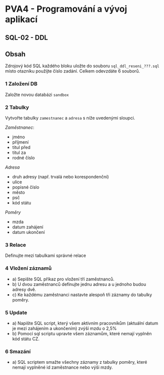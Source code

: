 # PVA4 - Programování a vývoj aplikací
## SQL-02 - DDL

## Obsah

Zdrojový kód SQL každého bloku uložte do souboru `sql_ddl_reseni_???.sql` místo otazníku použijte číslo zadání. Celkem odevzdáte 6 souborů.


### 1 Založení DB
Založte novou databázi `sandbox`


### 2 Tabulky
Vytvořte tabulky `zamestnanec` a `adresa` s níže uvedenými sloupci.

*Zaměstnanec*:
* jméno
* příjmení
* titul před
* titul za
* rodné číslo

*Adresa*
* druh adresy (např. trvalá nebo korespondenční)
* ulice
* popisné číslo
* město
* psč
* kód státu
  
*Poměry*
* mzda
* datum zahájení
* datum ukončení



### 3 Relace
Definujte mezi tabulkami správné relace


### 4 Vložení záznamů
* a) Sepište SQL příkaz pro vložení tří zaměstnanců.
* b) U dvou zaměstnanců definujte jednu adresu a u jednoho budou adresy dvě.
* c) Ke každému zaměstnanci nastavte alespoň tři záznamy do tabulky poměry.

### 5 Update
* a) Napište SQL script, který všem aktivním pracovníkům (aktuální datum je mezi zahájením a ukončením) zvýší mzdu o 2,5% 
* b) Pomocí sql scriptu upravte všem záznamům, které nemají vyplněn kód státu CZ.

### 6 Smazání
* a) SQL scriptem smažte všechny záznamy z tabulky poměry, které nemají vyplněné id zaměstnance nebo výši mzdy.

